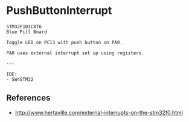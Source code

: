 # PushButtonInterrupt

	STM32F103C8T6
	Blue Pill Board

	Toggle LED on PC13 with push button on PA0.

	PA0 uses external interrupt set up using registers.

	---

	IDE:
	- SW4STM32


## References

- http://www.hertaville.com/external-interrupts-on-the-stm32f0.html
